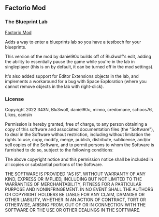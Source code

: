 ## Factorio Mod 
### The Blueprint Lab
[Factorio Mod](https://mods.factorio.com/mod/BlueprintLab_343N)

Adds a way to enter a blueprints lab so you have a testbech for your blueprints.

This version of the mod by daniel90c builds off of Blu3wolf's edit, adding the ability to essentially pause the game while you're in the lab in singleplayer (this is on by default, it can be turned off in the mod settings).
 
It's also added support for Editor Extensions objects in the lab, and implements a workaround for a bug with Space Exploration (where you cannot remove objects in the lab with right-click). 

### License

Copyright 2022 343N, Blu3wolf, daniel90c, minno, credomane, schoos76, Likos, canisin

Permission is hereby granted, free of charge, to any person obtaining a copy of this software and associated documentation files (the "Software"), to deal in the Software without restriction, including without limitation the rights to use, copy, modify, merge, publish, distribute, sublicense, and/or sell copies of the Software, and to permit persons to whom the Software is furnished to do so, subject to the following conditions:

The above copyright notice and this permission notice shall be included in all copies or substantial portions of the Software.

THE SOFTWARE IS PROVIDED "AS IS", WITHOUT WARRANTY OF ANY KIND, EXPRESS OR IMPLIED, INCLUDING BUT NOT LIMITED TO THE WARRANTIES OF MERCHANTABILITY, FITNESS FOR A PARTICULAR PURPOSE AND NONINFRINGEMENT. IN NO EVENT SHALL THE AUTHORS OR COPYRIGHT HOLDERS BE LIABLE FOR ANY CLAIM, DAMAGES OR OTHER LIABILITY, WHETHER IN AN ACTION OF CONTRACT, TORT OR OTHERWISE, ARISING FROM, OUT OF OR IN CONNECTION WITH THE SOFTWARE OR THE USE OR OTHER DEALINGS IN THE SOFTWARE.
